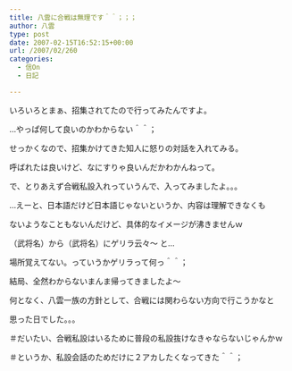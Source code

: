 ```yaml
---
title: 八雲に合戦は無理です＾＾；；；
author: 八雲
type: post
date: 2007-02-15T16:52:15+00:00
url: /2007/02/260
categories:
  - 信On
  - 日記

---
```

いろいろとまぁ、招集されてたので行ってみたんですよ。
  
…やっぱ何して良いのかわからない＾＾；

せっかくなので、招集かけてきた知人に怒りの対話を入れてみる。
  
呼ばれたは良いけど、なにすりゃ良いんだかわかんねって。

で、とりあえず合戦私設入れっていうんで、入ってみましたよ。。。

…えーと、日本語だけど日本語じゃないというか、内容は理解できなくも
  
ないようなこともないんだけど、具体的なイメージが沸きませんｗ
  
（武将名）から（武将名）にゲリラ云々～ と…
  
場所覚えてない。っていうかゲリラって何っ＾＾；

結局、全然わからないまんま帰ってきましたよ～
  
何となく、八雲一族の方針として、合戦には関わらない方向で行こうかなと
  
思った日でした。。。

＃だいたい、合戦私設はいるために普段の私設抜けなきゃならないじゃんかｗ
  
＃というか、私設会話のためだけに２アカしたくなってきた＾＾；